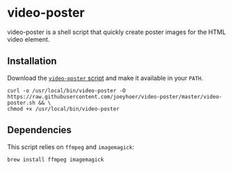 # video-poster

video-poster is a shell script that quickly create poster images for the HTML video element.

## Installation

Download the [`video-poster` script](https://raw.githubusercontent.com/joeyhoer/video-poster/master/video-poster.sh) and make it available in your `PATH`.

    curl -o /usr/local/bin/video-poster -O https://raw.githubusercontent.com/joeyhoer/video-poster/master/video-poster.sh && \
    chmod +x /usr/local/bin/video-poster

## Dependencies

This script relies on `ffmpeg` and `imagemagick`:

    brew install ffmpeg imagemagick
